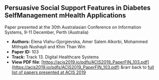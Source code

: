 ## Persuasive Social Support Features in Diabetes SelfManagement mHealth Applications

Paper presented at the 30th Australasian Conference on Information Systems, 9-11 December, Perth (Australia)
- **Authors:** Elena Vlahu-Gjorgievska, Amer Salem Alkorbi, Mohammed Mithqab Nushayli and Khin Than Win
- **Paper ID:** 103
- **Track:** Track 13. Digital Healthcare Systems
- **View PDF file**: [https://acis2019.io/pdfs/ACIS2019_PaperFIN_103.pdf](https://acis2019.io/pdfs/ACIS2019_PaperFIN_103.pdf)
&rarr back to [full list of papers presented at ACIS 2019](https://acis2019.io/)